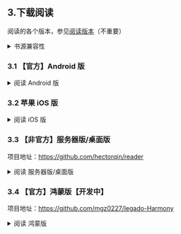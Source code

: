 ## 3.下载阅读
阅读的各个版本，参见[阅读版本](./Version.md)（不重要）

<details><summary> 书源兼容性 </summary>

###  3.0 书源兼容性
| 阅读版本                 | Pixiv 书源 | 更新时间   | Github 导入链接  |
| ---------------------- | --------- | --------- | --------------- |
|　3.25.0527 - 最新版本    | 最新版　　  |           | [Pixiv 书源](https://raw.githubusercontent.com/windyhusky/PixivSource/main/pixiv.json)|
|　3.23.0503 - 3.25.0526 | 1.9.4版本 | 2025.05.28 | [Pixiv 书源](https://github.com/windyhusky/PixivSource/releases/download/ver1.9.4/pixiv.json) |
|　3.22.0103 - 3.23.0404 | 1.7.4版本 | 2025.02.20 | [Pixiv 书源](https://github.com/windyhusky/PixivSource/releases/download/ver1.7.4/pixiv.json) |


| 阅读版本                 | Linpx 书源 | 更新时间   | Github 导入链接  |
| ---------------------- | --------- | --------- | --------------- |
|　3.23.0503 - 最新版本    | 最新版　　  |           | [Linpx 书源](https://raw.githubusercontent.com/windyhusky/PixivSource/main/linpx.json) |
|　3.22.0103 - 3.23.0404 | 1.7.4版本 | 2025.02.20 | [Linpx 书源](https://github.com/windyhusky/PixivSource/releases/download/ver1.7.4/linpx.json) |
</details>

###  3.1 【官方】Android 版
<details><summary> 阅读 Android 版 </summary>

#### 3.1.1 Android Beta 版
**点击链接，下载安装包并安装，推荐使用【共存版】**
https://miaogongzi.lanzout.com/b01rgkhhe

| 下载站点                                                       | 版本   | 备注           |
| ------------------------------------------------------------ | ----- | -------------- |
| [阅读Beta版 蓝奏云](https://miaogongzi.lanzout.com/b01rgkhhe)  | 测试版 | 无需代理，无需登录 |
| [Github Action](https://github.com/gedoor/legado/actions)    | 测试版 | 需要代理，需要登录 |
| [Telegram 频道](https://t.me/Legado_Channels)                 | 稳定版 | 需要代理，需要登录 |
| [Telegram 频道(Beta版)](https://t.me/Legado_Beta)             | 测试版 | 需要代理，需要登录 |


<details><summary> Android 正式版 & Pro 版 </summary>

#### ~~3.1.2 Android 正式版~~
**Android 正式版已经停止更新，不推荐继续使用**

| 下载站点                                                        | 版本   | 备注            |
| ------------------------------------------------------------- | ----- | -------------- |
| [喵公子阅读资源](https://yuedu.miaogongzi.net)                  | 稳定版 | 无需代理，无需登录 |
| [Github Release](https://github.com/gedoor/legado/releases)   | 稳定版 | 需要代理，无需登录 |
| [Telegram 频道](https://t.me/Legado_Channels)                  | 稳定版 | 需要代理，需要登录 |


#### ~~3.1.3 阅读 Pro 版~~
**阅读 Pro 版已经停止更新，不推荐继续使用。所有 Pro 版限定功能已经移植到普通版（2023.11.01）**
</details>
</details>


### 3.2 苹果 iOS 版
<details><summary> 阅读 iOS 版 </summary>
<details><summary> 阅读官方 iOS 版 </summary>

#### ~~3.2.1 【官方】 iOS 版~~【已停止开发】
官方 iOS 版已经停止开发
~~官方正在进行 [iOS版](https://github.com/gedoor/YueDuFlutter) 的测试，[近期在TF测试](https://gedoor.github.io/download) ，最新消息请见：[Telegram 频道(iOS版)](https://t.me/legado_ios)~~

| 下载站点                                               | 备注       |
| ---------------------------------------------------- | ---------- |
| ~~[GitHub](https://github.com/gedoor/YueDuFlutter)~~ | 已经停止开发 |
| ~~[Telegram 频道(iOS版)](https://t.me/legado_ios)~~   | 已经停止开发 |
</details>


#### 3.2.2 非官方 iOS 版
兼容阅读书源的**非官方软件**：


| 软件名称     | AppStore  | Github                                          | 付费                        | 备注                          |
|------------ | --------- | ----------------------------------------------- | -------------------------- | ----------------------------- |
| 源阅        | 无         | [源阅](https://github.com/kaich/SourceReadSite) | TestFlight 付费 ￥128       | 兼容阅读书源，【源阅读】的后续版本 |
| 千阅        | [千阅](https://apps.apple.com/app/id1665963317)     | 无     | 订阅制 & 永久 ~~￥98~~ ￥199 | 不完全兼容阅读书源               |
| ~~读不舍手~~ | [读不舍手](https://apps.apple.com/app/id1662413517) | 无     | 订阅制                      | 不完全兼容阅读书源，广告较多      |


<details><summary> iOS 已下架软件 </summary>

#### 3.2.2 iOS 已下架软件
| 软件名称     | AppStore                                           | Github                                 | 备注            |
|------------ | ------------------------------------------------- | --------------------------------------- | -------------- |
| 源阅读       | [源阅读](https://apps.apple.com/app/id1561787704 ) | [源阅读](https://github.com/kaich/Yuedu) | 停止维护，现已下架 |
| ~~青果阅读~~ | [青果阅读](https://apps.apple.com/app/id1142490639) | 无                                      | 停止维护，现已下架 |
| ~~花火阅读~~ | [花火阅读](https://apps.apple.com/app/id1546631588) | 无                                      | 停止维护，现已下架 |
| ~~星文阅读~~ | [星文阅读](https://apps.apple.com/app/id1662197753) | 无                                      | 停止维护，现已下架 |
</details>


<details><summary> iOS 替代软件 </summary>

#### 3.2.3 iOS 替代软件
不兼容阅读书源的，其他换源阅读软件

| 软件名称 | 备注                        |
| ------------------------------------------------------ | -------------------------- |
| [益达](https://github.com/xiaohucode/yidaRule/releases) | 开源（苹果&安卓） |
| [用心读书](https://apps.apple.com/app/id1569793141)      | 付费 TestFlight |
| 香色闺阁 | 已下架 |
| 爱阅书香 | 已下架 |
</details>
</details>


### 3.3 【非官方】服务器版/桌面版
项目地址：https://github.com/hectorqin/reader
<details><summary> 阅读 服务器版/桌面版 </summary>

| 下载站点                                                 | 版本   | 备注            |
| ------------------------------------------------------ | ----- | -------------- |
| [Github](https://github.com/hectorqin/reader/releases) |       | 需要代理         |
| [Telegram 频道](https://t.me/facker_channel)            |       | 需要代理，需要登录 |
| 微信公众号【假装大佬】                                      |       |                |
</details>


### 3.4 【官方】鸿蒙版【开发中】
项目地址：https://github.com/mgz0227/legado-Harmony
<details><summary> 阅读 鸿蒙版 </summary>

| 下载站点                                                        | 版本   | 备注            |
| ------------------------------------------------------------- | ----- | -------------- |
| [Github](https://github.com/mgz0227/legado-Harmony/releases)  | 开发中 |  |
| [Gitee](https://gitee.com/mgz0227/legado-Harmony/releases)    | 开发中 |  |
</details>
